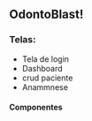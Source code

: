 ## OdontoBlast!



### Telas:

- Tela de login
- Dashboard 
- crud paciente 
- Anammnese 

#### Componentes



